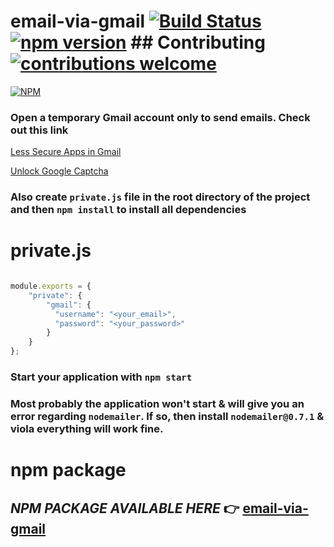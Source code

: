 # email-via-gmail [![Build Status](https://travis-ci.org/deadcoder0904/email-via-gmail.svg?branch=master)](https://travis-ci.org/deadcoder0904/email-via-gmail) [![npm version](https://badge.fury.io/js/email-via-gmail.svg)](https://badge.fury.io/js/email-via-gmail) ## Contributing [![contributions welcome](https://img.shields.io/badge/contributions-welcome-brightgreen.svg?style=flat)](https://github.com/deadcoder0904/email-via-gmail/issues)

[![NPM](https://nodei.co/npm/email-via-gmail.png?downloads=true&downloadRank=true&stars=true)](https://nodei.co/npm/email-via-gmail/)

### Open a temporary Gmail account only to send emails. Check out this link

[Less Secure Apps in Gmail][a]

[Unlock Google Captcha][b]

[a]: https://www.google.com/settings/security/lesssecureapps "Less Secure Apps in Gmail"
[b]: https://accounts.google.com/DisplayUnlockCaptcha "Unlock Google Captcha"

### Also create ```private.js``` file in the root directory of the project and then ```npm install``` to install all dependencies

# private.js

```js

module.exports = {
	"private": {
		"gmail": {
	      "username": "<your_email>",
	      "password": "<your_password>"
	    }
	}
};

```

### Start your application with ```npm start```

### Most probably the application won't start & will give you an error regarding ```nodemailer```. If so, then install ```nodemailer@0.7.1``` & viola everything will work fine.

# npm package

## _NPM PACKAGE AVAILABLE HERE_ :point_right: [email-via-gmail](https://www.npmjs.com/package/email-via-gmail)